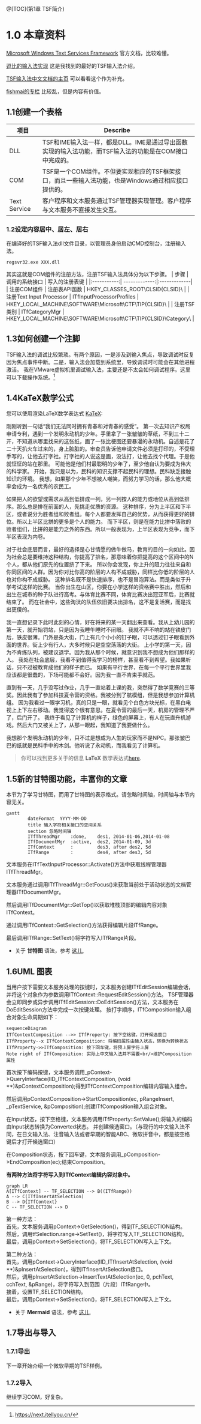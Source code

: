 @[TOC](第1章 TSF简介)
# 1.0 本章资料
[Microsoft Windows Text Services Framework](https://learn.microsoft.com/zh-cn/windows/win32/tsf/text-services-framework?redirectedfrom=MSDN)
官方文档，比较难懂。

[逗比的输入法实现](https://yangyuan.github.io/post/2015-01-08-zh-meow-ime/)
这是我找到的最好的TSF输入法介绍。

[TSF输入法中文文档的主页](http://wowoboke.com/tsf/)
可以看看这个作为补充。

[fishmai的专栏](https://blog.csdn.net/fishmai/category_6752029.html)
比较乱，但是内容有价值。

## 1.1创建一个表格

项目     | Describe
-------- | -----
DLL  | TSF和IME输入法一样，都是DLL。IME是通过导出函数实现的输入法功能，而TSF输入法的功能是在COM接口中完成的。
COM  | TSF是一个COM组件。不但要实现相应的TSF框架接口，而且一些输入法功能，也是Windows通过相应接口提供的。
Text Service  | 客户程序和文本服务通过TSF管理器实现管理。客户程序与文本服务不直接发生交互。

### 1.2设定内容居中、居左、居右
在编译好的TSF输入法dll文件目录，以管理员身份启动CMD控制台，注册输入法。
```
regsvr32.exe XXX.dll
```
其实这就是COM组件的注册方法，注册TSF输入法具体分为以下步骤。
| 步骤       | 调用的系统接口         | 写入的注册表键        |
|:-----------:| -------------:|:-------------|
| 注册COM组件 | 注册表API函数  | HKEY_CLASSES_ROOT\CLSID\{CLSID}\ | 
| 注册Text Input Processor | ITfInputProcessorProfiles  | HKEY_LOCAL_MACHINE\SOFTWARE\Microsoft\CTF\TIP\{CLSID}\ | 
| 注册TSF类别 | ITfCategoryMgr  | HKEY_LOCAL_MACHINE\SOFTWARE\Microsoft\CTF\TIP\{CLSID}\Category\ | 

## 1.3如何创建一个注脚

TSF输入法的调试比较繁琐。有两个原因，一是涉及到输入焦点，导致调试时反复因为焦点事件中断。二是，输入法会加载到系统里，导致调试时可能会在其他进程激活。
我在VMware虚拟机里调试输入法，主要还是不太会如何调试程序。这里可以下载操作系统。[^1]

[^1]: https://next.itellyou.cn/

## 1.4KaTeX数学公式

您可以使用渲染LaTeX数学表达式 [KaTeX](https://khan.github.io/KaTeX/):

刚刚听到一句话“我们无法同时拥有青春和对青春的感受”。
第一次去知识产权局申请专利，遇到一个发明永动机的少年。手里拿了一张皱皱的草纸，不到三十二开，不知道从哪里找来的这张纸，画了一张比梗图还要暴漫的永动机。自述是花了二十天扒火车过来的，身上脏脏的。审查员告诉他申请文件必须是打印的，不受理手写的，让他去打字社。打字社的人说这是画，没法打，让他去找个代理。于是他就怔怔的站在那里。
可能他是他们村最聪明的少年了，至少他自认为要成为伟大的科学家。
开始，我只是以为，民科的知识支撑不起民科的理想。民科缺乏接触知识的环境。
我想，如果那个少年不想被人嘲笑，而努力学习的话，那么他大概率会成为一名优秀的农民工。

如果把人的欲望或需求从高到低排成一列，另一列按人的能力或地位从高到低排序。那么总是排在前面的人，先挑走优质的资源。
这种排序，分为上半区和下半区，或者说分为胜者组和败者组。每个人都要发挥自己的优势，从而获得更好的排位。所以上半区比拼的更多是个人的能力。
而下半区，则是在能力比拼中落败的败者组们，比拼的是能力之外的东西。所以一般表现为，上半区表现为竞争，而下半区表现为内卷。

对于社会底层而言，最好的选择是心甘情愿的做牛做马，教育的目的一向如此。因为社会总是要维持这种结构，你提高了排名，那意味着你把提高的这个区间中的N个人，都从他们原先的位置挤了下来。
所以你会发现，你上升的阻力往往来自和你同区间的人群。因为你对比你高的阶层的人构不成威胁，同样比你低的阶层的人也对你构不成威胁。
这种排名既不是快速排序，也不是冒泡算法。而是类似于升学考试这样的比赛。
当你出生在山区，你要在小学这样的资格赛中胜出，然后和出生在城市的种子队进行高考。与体育比赛不同，体育比赛决出冠亚军后，比赛就结束了。
而在社会中，这些淘汰的队伍依旧要决出排名，这不是复活赛，而是找出更傻的。

我一直想记录下此时此刻的心情，好在将来的某一天翻出来查看。我从上幼儿园的第一天，就开始罚站，只是因为我睡午睡时不闭眼。
我就不声不响的站在铁皮门后，铁皮很薄。门外是条大街，门上有几个小小的钉子眼，可以透过钉子眼看到外面的世界。街上少有行人，大多时候只是空空荡荡的大街。
上小学的第一天，因为不肯练队列，被建议退学。因为我从那个时候，就意识到我不想成为他们那样的人。
我处在社会底层，我看不到值得我学习的榜样，甚至看不到希望。我如果听话，只不过被教育成他们的样子而已。
如果有平行世界，在每一个平行世界里我应该都是很蠢的，下场可能都不会好。因为我一直不肯束手就范。

直到有一天，几乎没写过作业，几乎一直站着上课的我，突然得了数学竞赛的三等奖。因此我有了参加科技夏令营的资格。我被分到了航模组，但是我想参加计算机组。
因为我看过一眼学习机，真的只是一眼，就看见个白色方块光标，在黑白电视上上下左右移动。我觉得这个很有意思。在夏令营的最后一天，机房的管理不严了，后门开了。
我终于看见了计算机的样子，绿色的屏幕上，有人在玩直升机游戏。然后大门又被关上了，从那一眼起，我知道了我要做什么。

我想那个发明永动机的少年，只不过是想成为人生的玩家而不是NPC。那张皱巴巴的纸就是民科手中的木剑。他听说了永动机，而我看见了计算机。

> 你可以找到更多关于的信息 **LaTeX** 数学表达式[here][1].

## 1.5新的甘特图功能，丰富你的文章

本节为了学习甘特图，而用了甘特图的表示格式。请忽略时间轴，时间轴与本节内容无关。

```mermaid
gantt
        dateFormat  YYYY-MM-DD
        title 输入字符相关接口的空间关系
        section 忽略时间轴
        ITfThreadMgr	:done,    des1, 2014-01-06,2014-01-08
        ITfDocumentMgr	:active,  des2, 2014-01-09, 3d
        ITfContext		:         des3, after des2, 5d
        ITfRange		:         des4, after des3, 5d
```

文本服务在ITfTextInputProcessor::Activate()方法中获取线程管理器ITfThreadMgr。

文本服务通过调用ITfThreadMgr::GetFocus()来获取当前处于活动状态的文档管理器ITfDocumentMgr。

然后调用ITfDocumentMgr::GetTop()以获取堆栈顶部的编辑内容对象ITfContext。

通过调用ITfContext::GetSelection()方法获得编辑片段ITfRange。

最后调用ITfRange::SetText()将字符写入ITfRange片段。

- 关于 **甘特图** 语法，参考 [这儿][2],

## 1.6UML 图表

当用户按下需要文本服务处理的按键时，文本服务创建ITfEditSession编辑会话，并将这个对象作为参数调用ITfContext::RequestEditSession()方法。
TSF管理器会立即同步或异步调用ITfEditSession::DoEditSession()方法，文本服务在DoEditSession方法中完成一次按键处理。
按打字顺序，ITfComposition输入组合对象生命周期如下：

```mermaid
sequenceDiagram
ITfContextComposition -->> ITfProperty: 按下空格键，打开候选窗口
ITfProperty--x ITfContextComposition: 将编码属性由输入状态，转换为转换状态
ITfProperty->>ITfComposition: 按下回车键，将预上屏字符上屏
Note right of ITfComposition: 实际上中文输入法并不需要<br/>维护Composition属性
```

首次按下编码按键，文本服务调用_pContext->QueryInterface(IID_ITfContextComposition, (void **)&pContextComposition);得到ITfContextComposition编辑内容输入组合。

然后调用pContextComposition->StartComposition(ec, pRangeInsert, _pTextService, &pComposition);创建ITfComposition输入组合对象。


在Input状态，按下空格键，文本服务调用ITfProperty::SetValue();将输入的编码由Input状态转换为Converted状态。
并创建候选窗口。（与现行的中文输入法不同，在日文输入法、注音输入法或者早期的智能ABC、微软拼音中，都是按空格键后才打开候选窗口）

在Composition状态，按下回车键，文本服务调用_pComposition->EndComposition(ec);结束Composition。



**有两种方法将字符写入到ITfContext编辑内容对象中。**

```mermaid
graph LR
A[ITfContext] -- TF_SELECTION --> B((ITfRange))
A --> C(ITfInsertAtSelection)
B --> D{ITfContext}
C -- TF_SELECTION --> D
```

第一种方法：<br/>
首先，文本服务调用pContext->GetSelection()，得到TF_SELECTION结构。<br/>
然后，调用tfSelection.range->SetText()，将字符写入TF_SELECTION结构。<br/>
最后，调用pContext->SetSelection()，将TF_SELECTION写入上下文。

第二种方法：<br/>
首先，调用pContext->QueryInterface(IID_ITfInsertAtSelection, (void **)&pInsertAtSelection)，得到ITfInsertAtSelection接口。<br/>
然后，调用pInsertAtSelection->InsertTextAtSelection(ec, 0, pchText, cchText, &pRange)，将字符写入到范围（片段）ITfRange中。<br/>
接着，设置TF_SELECTION结构。<br/>
最后，调用pContext->SetSelection()，将TF_SELECTION写入上下文。


- 关于 **Mermaid** 语法，参考 [这儿][3],


## 1.7导出与导入

### 1.7.1导出
下一章开始介绍一个微软早期的TSF样例。

### 1.7.2导入
继续学习COM，好复杂。

 [1]: http://meta.math.stackexchange.com/questions/5020/mathjax-basic-tutorial-and-quick-reference
 [2]: https://mermaidjs.github.io/
 [3]: https://mermaidjs.github.io/